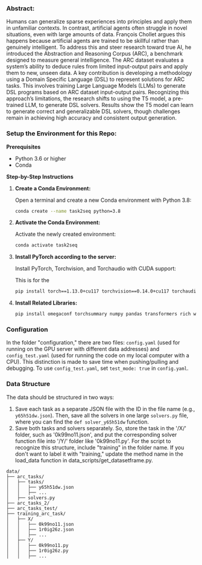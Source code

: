 ### Abstract:

Humans can generalize sparse experiences into principles and apply them in unfamiliar contexts. In contrast, artificial agents often struggle in novel situations, even with large amounts of data. François Chollet argues this happens because artificial agents are trained to be skillful rather than genuinely intelligent. To address this and steer research toward true AI, he introduced the Abstraction and Reasoning Corpus (ARC), a benchmark designed to measure general intelligence. The ARC dataset evaluates a system’s ability to deduce rules from limited input-output pairs and apply them to new, unseen data.
A key contribution is developing a methodology using a Domain Specific Language (DSL) to represent solutions for ARC tasks. This involves training Large Language Models (LLMs) to generate DSL programs based on ARC dataset input-output pairs. 
Recognizing this approach’s limitations, the research shifts to using the T5 model, a pre-trained LLM, to generate DSL solvers.
Results show the T5 model can learn to generate correct and generalizable DSL solvers, though challenges remain in achieving high accuracy and consistent output generation.

### Setup the Environment for this Repo:
**Prerequisites**

- Python 3.6 or higher
- Conda

**Step-by-Step Instructions**

1. **Create a Conda Environment:**

   Open a terminal and create a new Conda environment with Python 3.8:

   ```bash
   conda create --name task2seq python=3.8
   ```

2. **Activate the Conda Environment:**

   Activate the newly created environment:

   ```bash
   conda activate task2seq
   ```

3. **Install PyTorch according to the server:**

   Install PyTorch, Torchvision, and Torchaudio with CUDA support:

   This is for the 
   ```bash
   pip install torch==1.13.0+cu117 torchvision==0.14.0+cu117 torchaudio==0.13.0+cu117 -f https://download.pytorch.org/whl/torch_stable.html
   ```

   
4. **Install Related Libraries:**
   ```bash
   pip install omegaconf torchsummary numpy pandas transformers rich wandb fuzzywuzzy sentencepiece matplotlib rouge nltk rapidfuzz inflect Levenshtein
   ```

### Configuration
In the folder "configuration," there are two files: `config.yaml` (used for running on the GPU server with different data addresses) and `config_test.yaml` (used for running the code on my local computer with a CPU). This distinction is made to save time when pushing/pulling and debugging. To use `config_test.yaml`, set `test_mode: true` in `config.yaml`.

### Data Structure
The data should be structured in two ways:

1. Save each task as a separate JSON file with the ID in the file name (e.g., `y65h51dw.json`). Then, save all the solvers in one large `solvers.py` file, where you can find the `def solver_y65h51dw` function.
2. Save both tasks and solvers separately. So, store the task in the '/X/' folder, such as '0k99no11.json', and put the corresponding solver function file into '/Y/' folder like '0k99no11.py'. For the script to recognize this structure, include "training" in the folder name. If you don't want to label it with "training," update the method name in the load_data function in data_scripts/get_datasetframe.py.

```
data/
├── arc_tasks/
│   ├── tasks/
│   │   ├── y65h51dw.json
│   │   ├── ... 
│   ├── solvers.py
├── arc_tasks_2/
├── arc_tasks_test/
├── training_arc_task/
│   ├── X/
│   │   ├── 0k99no11.json
│   │   ├── 1r0ig26z.json
│   │   ├── ... 
│   ├── Y/
│   │   ├── 0k99no11.py
│   │   ├── 1r0ig26z.py
│   │   ├── ... 
```


   
